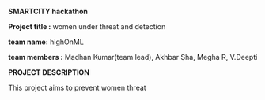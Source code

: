 **SMARTCITY hackathon**

**Project title :** women under threat and detection

**team name:** highOnML

**team members :** Madhan Kumar(team lead), Akhbar Sha, Megha R, V.Deepti

**PROJECT DESCRIPTION**

This project aims to prevent women threat
